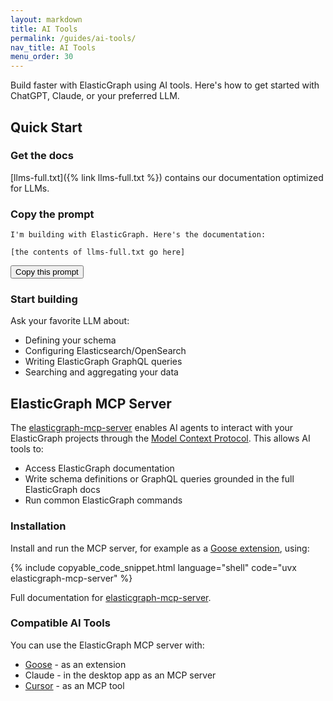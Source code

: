 ```yaml
---
layout: markdown
title: AI Tools
permalink: /guides/ai-tools/
nav_title: AI Tools
menu_order: 30
---
```


Build faster with ElasticGraph using AI tools. Here's how to get started with ChatGPT, Claude, or your preferred LLM.

## Quick Start

### Get the docs

[llms-full.txt]({% link llms-full.txt %}) contains our documentation optimized for LLMs.

### Copy the prompt

```text
I'm building with ElasticGraph. Here's the documentation:

[the contents of llms-full.txt go here]
```

<button id="copy-button" class="btn-primary">Copy this prompt</button>

### Start building

Ask your favorite LLM about:

- Defining your schema
- Configuring Elasticsearch/OpenSearch
- Writing ElasticGraph GraphQL queries
- Searching and aggregating your data

## ElasticGraph MCP Server

The [elasticgraph-mcp-server](https://pypi.org/project/elasticgraph-mcp-server/) enables AI agents to interact with your ElasticGraph projects through the [Model Context Protocol](https://modelcontextprotocol.io/). This allows AI tools to:

- Access ElasticGraph documentation
- Write schema definitions or GraphQL queries grounded in the full ElasticGraph docs
- Run common ElasticGraph commands

### Installation

Install and run the MCP server, for example as a [Goose extension](https://block.github.io/goose/docs/getting-started/using-extensions), using:

{% include copyable_code_snippet.html language="shell" code="uvx elasticgraph-mcp-server" %}

Full documentation for [elasticgraph-mcp-server](https://pypi.org/project/elasticgraph-mcp-server/).

### Compatible AI Tools

You can use the ElasticGraph MCP server with:

- [Goose](https://block.github.io/goose/) - as an extension
- Claude - in the desktop app as an MCP server
- [Cursor](https://docs.cursor.com/context/model-context-protocol) - as an MCP tool

<script>
document.addEventListener('DOMContentLoaded', function() {
  const copyButton = document.getElementById('copy-button');
  const prefix = "I'm building with ElasticGraph. Here's the documentation:\n\n";
  const docs = {{ site.data.content.llm_content.content | jsonify }};
  const fullTemplate = prefix + docs;

  copyButton.addEventListener('click', async () => {
    try {
      await navigator.clipboard.writeText(fullTemplate);
      const originalText = copyButton.textContent;
      copyButton.textContent = 'Copied!';
      copyButton.classList.remove('btn-primary');
      copyButton.classList.add('btn-success');
      setTimeout(() => {
        copyButton.textContent = originalText;
        copyButton.classList.remove('btn-success');
        copyButton.classList.add('btn-primary');
      }, 2000);
    } catch (err) {
      console.error('Failed to copy:', err);
      copyButton.textContent = 'Failed to copy';
    }
  });
});
</script>
